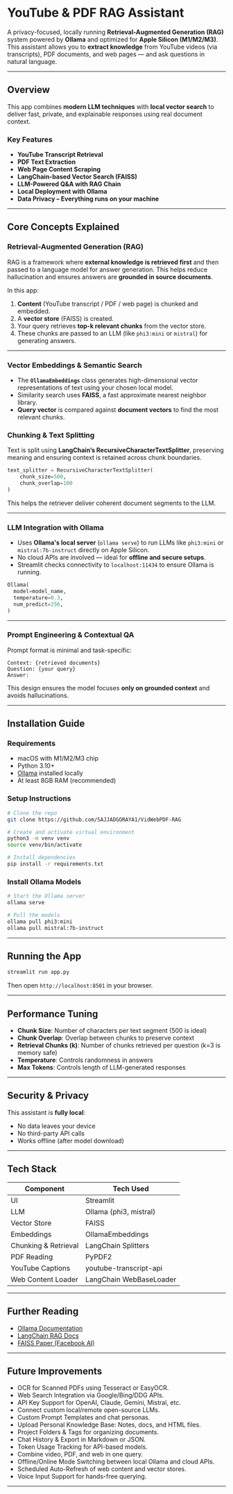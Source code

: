#  YouTube & PDF RAG Assistant



A privacy-focused, locally running **Retrieval-Augmented Generation (RAG)** system powered by **Ollama** and optimized for **Apple Silicon (M1/M2/M3)**. This assistant allows you to **extract knowledge** from YouTube videos (via transcripts), PDF documents, and web pages — and ask questions in natural language.

---

##  Overview

This app combines **modern LLM techniques** with **local vector search** to deliver fast, private, and explainable responses using real document context.

###  Key Features
-  **YouTube Transcript Retrieval**  
-  **PDF Text Extraction**  
-  **Web Page Content Scraping**  
-  **LangChain-based Vector Search (FAISS)**  
-  **LLM-Powered Q&A with RAG Chain**  
-  **Local Deployment with Ollama**  
-  **Data Privacy – Everything runs on your machine**

---

##  Core Concepts Explained

###  Retrieval-Augmented Generation (RAG)
RAG is a framework where **external knowledge is retrieved first** and then passed to a language model for answer generation. This helps reduce hallucination and ensures answers are **grounded in source documents**.

In this app:
1. **Content** (YouTube transcript / PDF / web page) is chunked and embedded.
2. A **vector store** (FAISS) is created.
3. Your query retrieves **top-k relevant chunks** from the vector store.
4. These chunks are passed to an LLM (like `phi3:mini` or `mistral`) for generating answers.

---

###  Vector Embeddings & Semantic Search
- The **`OllamaEmbeddings`** class generates high-dimensional vector representations of text using your chosen local model.
- Similarity search uses **FAISS**, a fast approximate nearest neighbor library.
- **Query vector** is compared against **document vectors** to find the most relevant chunks.

###  Chunking & Text Splitting
Text is split using **LangChain’s RecursiveCharacterTextSplitter**, preserving meaning and ensuring context is retained across chunk boundaries.

```python
text_splitter = RecursiveCharacterTextSplitter(
    chunk_size=500,
    chunk_overlap=100
)
```

This helps the retriever deliver coherent document segments to the LLM.

---

###  LLM Integration with Ollama
- Uses **Ollama's local server** (`ollama serve`) to run LLMs like `phi3:mini` or `mistral:7b-instruct` directly on Apple Silicon.
- No cloud APIs are involved — ideal for **offline and secure setups**.
- Streamlit checks connectivity to `localhost:11434` to ensure Ollama is running.

```python
Ollama(
  model=model_name,
  temperature=0.3,
  num_predict=256,
)
```

---

###  Prompt Engineering & Contextual QA
Prompt format is minimal and task-specific:

```text
Context: {retrieved documents}
Question: {your query}
Answer:
```

This design ensures the model focuses **only on grounded context** and avoids hallucinations.

---

##  Installation Guide

###  Requirements
- macOS with M1/M2/M3 chip
- Python 3.10+
- [Ollama](https://ollama.ai) installed locally
- At least 8GB RAM (recommended)

### Setup Instructions

```bash
# Clone the repo
git clone https://github.com/SAJJADGORAYA1/VidWebPDF-RAG

# Create and activate virtual environment
python3 -m venv venv
source venv/bin/activate

# Install dependencies
pip install -r requirements.txt
```

###  Install Ollama Models
```bash
# Start the Ollama server
ollama serve

# Pull the models
ollama pull phi3:mini
ollama pull mistral:7b-instruct
```

---

##  Running the App

```bash
streamlit run app.py
```

Then open `http://localhost:8501` in your browser.

---

##  Performance Tuning

- **Chunk Size**: Number of characters per text segment (500 is ideal)
- **Chunk Overlap**: Overlap between chunks to preserve context
- **Retrieval Chunks (k)**: Number of chunks retrieved per question (k=3 is memory safe)
- **Temperature**: Controls randomness in answers
- **Max Tokens**: Controls length of LLM-generated responses

---

##  Security & Privacy

This assistant is **fully local**:
- No data leaves your device
- No third-party API calls
- Works offline (after model download)

---


##  Tech Stack

| Component              | Tech Used                  |
|------------------------|----------------------------|
| UI                     | Streamlit                  |
| LLM                    | Ollama (phi3, mistral)     |
| Vector Store           | FAISS                      |
| Embeddings             | OllamaEmbeddings           |
| Chunking & Retrieval   | LangChain Splitters        |
| PDF Reading            | PyPDF2                     |
| YouTube Captions       | youtube-transcript-api     |
| Web Content Loader     | LangChain WebBaseLoader    |

---

##  Further Reading

- [Ollama Documentation](https://ollama.ai)
- [LangChain RAG Docs](https://docs.langchain.com/docs/use-cases/question-answering/)
- [FAISS Paper (Facebook AI)](https://research.facebook.com/publications/faiss-a-library-for-efficient-similarity-search/)

---

## Future Improvements
- OCR for Scanned PDFs using Tesseract or EasyOCR.
- Web Search Integration via Google/Bing/DDG APIs.
- API Key Support for OpenAI, Claude, Gemini, Mistral, etc.
- Connect custom local/remote open-source LLMs.
- Custom Prompt Templates and chat personas.
- Upload Personal Knowledge Base: Notes, docs, and HTML files.
- Project Folders & Tags for organizing documents.
- Chat History & Export in Markdown or JSON.
- Token Usage Tracking for API-based models.
- Combine video, PDF, and web in one query.
- Offline/Online Mode Switching between local Ollama and cloud APIs.
- Scheduled Auto-Refresh of web content and vector stores.
- Voice Input Support for hands-free querying.

---